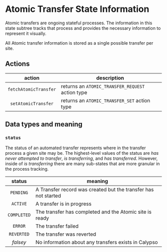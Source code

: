 # Atomic Transfer State Information

Atomic transfers are ongoing stateful processes.
The information in this state subtree tracks that process and provides the necessary information to represent it visually.

All Atomic transfer information is stored as a single possible transfer per site.

## Actions

|             action              | description                                              |
| :-----------------------------: | -------------------------------------------------------- |
|      `fetchAtomicTransfer`      | returns an `ATOMIC_TRANSFER_REQUEST` action type         |
|       `setAtomicTransfer`       | returns an `ATOMIC_TRANSFER_SET` action type             |

## Data types and meaning

### `status`

The status of an automated transfer represents where in the transfer process a given site may be.
The highest-level values of the status are _has never attempted to transfer_, _is transferring_, and _has transferred_.
However, inside of _is transferring_ there are many sub-states that are more granular in the process tracking.

|   status    | meaning                                                        |
| :---------: | -------------------------------------------------------------- |
|  `PENDING`  | A Transfer record was created but the transfer has not started |
|  `ACTIVE`   | A transfer is in progress                                      |
| `COMPLETED` | The transfer has completed and the Atomic site is ready        |
|   `ERROR`   | The transfer failed                                            |
| `REVERTED`  | The transfer was reverted                                      |
|  _falsey_   | No information about any transfers exists in Calypso           |
